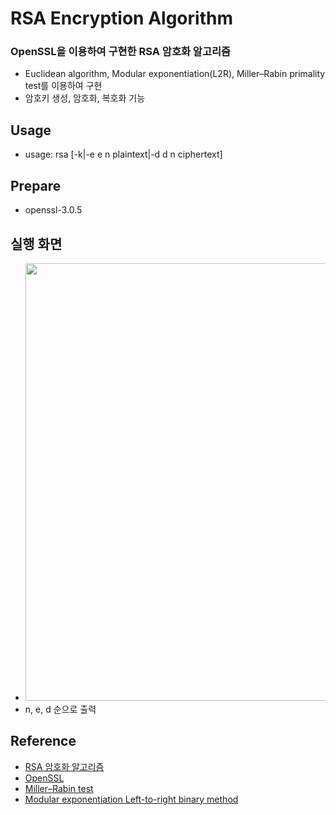 # RSA Encryption Algorithm
### OpenSSL을 이용하여 구현한 RSA 암호화 알고리즘
- Euclidean algorithm, Modular exponentiation(L2R), Miller–Rabin primality test를 이용하여 구현
- 암호키 생성, 암호화, 복호화 기능

## Usage
- usage: rsa [-k|-e e n plaintext|-d d n ciphertext] </br>

## Prepare
- openssl-3.0.5

## 실행 화면
- <img src="https://github.com/ehn1225/BoB/assets/5174517/fa3adb50-490b-47c7-8489-b61a2fbde435" width="700"></img>
- n, e, d 순으로 출력

## Reference
- [RSA 암호화 알고리즘](https://ko.wikipedia.org/wiki/RSA_%EC%95%94%ED%98%B8#%ED%82%A4%EC%9D%98_%EC%83%9D%EC%84%B1)
- [OpenSSL](https://www.openssl.org/)
- [Miller–Rabin test](https://en.wikipedia.org/wiki/Miller%E2%80%93Rabin_primality_test#Miller%E2%80%93Rabin_test)
- [Modular exponentiation Left-to-right binary method](https://en.wikipedia.org/wiki/Modular_exponentiation#Left-to-right_binary_method)
